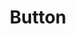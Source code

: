 ---
layout: o-component
permalink: /components/buttons/button/api
title: "Button"
comp: button
nav_exclude: true
---
